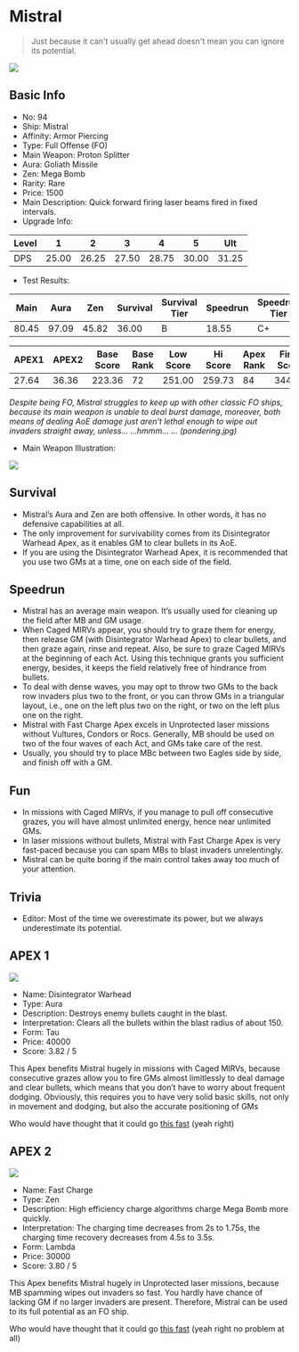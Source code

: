# Mistral

> Just because it can't usually get ahead doesn't mean you can ignore its potential.

<img src="/ships/ship_94.png" style={{zoom:1}}/>

## Basic Info

- No: 94
- Ship: Mistral
- Affinity: Armor Piercing
- Type: Full Offense (FO)
- Main Weapon: Proton Splitter
- Aura: Goliath Missile
- Zen: Mega Bomb
- Rarity: Rare
- Price: 1500
- Main Description: Quick forward firing laser beams fired in fixed intervals.
- Upgrade Info: 

| Level | 1 | 2 | 3 | 4 | 5 | Ult |
|--|--|--|--|--|--|--|
| DPS | 25.00 | 26.25 | 27.50 | 28.75 | 30.00 | 31.25 |

- Test Results: 

| Main | Aura | Zen | Survival | Survival Tier | Speedrun | Speedrun Tier | Fun | Fun Tier |
|--|--|--|--|--|--|--|--|--|
| 80.45 | 97.09 | 45.82 | 36.00 | B | 18.55 | C+ | 30.55 | B- |

| APEX1 | APEX2 | Base Score | Base Rank | Low Score | Hi Score | Apex Rank | Final Score | FinalRank |
|--|--|--|--|--|--|--|--|--|
| 27.64 | 36.36 | 223.36 | 72 | 251.00 | 259.73 | 84 | 344.82 | 80 |

*Despite being FO, Mistral struggles to keep up with other classic FO ships, because its main weapon is unable to deal burst damage, moreover, both means of dealing AoE damage just aren’t lethal enough to wipe out invaders straight away, unless... ...hmmm... ... (pondering.jpg)*

- Main Weapon Illustration:

<img src="/illustration/main_94.gif" style={{zoom:1}}/>

## Survival

- Mistral’s Aura and Zen are both offensive. In other words, it has no defensive capabilities at all.
- The only improvement for survivability comes from its Disintegrator Warhead Apex, as it enables GM to clear bullets in its AoE.
- If you are using the Disintegrator Warhead Apex, it is recommended that you use two GMs at a time, one on each side of the field.

## Speedrun

- Mistral has an average main weapon. It’s usually used for cleaning up the field after MB and GM usage.
- When Caged MIRVs appear, you should try to graze them for energy, then release GM (with Disintegrator Warhead Apex) to clear bullets, and then graze again, rinse and repeat. Also, be sure to graze Caged MIRVs at the beginning of each Act. Using this technique grants you sufficient energy, besides, it keeps the field relatively free of hindrance from bullets. 
- To deal with dense waves, you may opt to throw two GMs to the back row invaders plus two to the front, or you can throw GMs in a triangular layout, i.e., one on the left plus two on the right, or two on the left plus one on the right.
- Mistral with Fast Charge Apex excels in Unprotected laser missions without Vultures, Condors or Rocs. Generally, MB should be used on two of the four waves of each Act, and GMs take care of the rest.
- Usually, you should try to place MBc between two Eagles side by side, and finish off with a GM.

## Fun

- In missions with Caged MIRVs, if you manage to pull off consecutive grazes, you will have almost unlimited energy, hence near unlimited GMs.
- In laser missions without bullets, Mistral with Fast Charge Apex is very fast-paced because you can spam MBs to blast invaders unrelentingly.
- Mistral can be quite boring if the main control takes away too much of your attention.

## Trivia

- Editor: Most of the time we overestimate its power, but we always underestimate its potential.

## APEX 1

<img src="/ships/ship_94_apex_1.png" style={{zoom:1}}/>

- Name: Disintegrator Warhead
- Type: Aura
- Description: Destroys enemy bullets caught in the blast.
- Interpretation: Clears all the bullets within the blast radius of about 150.
- Form: Tau
- Price: 40000
- Score: 3.82 / 5

This Apex benefits Mistral hugely in missions with Caged MIRVs, because consecutive grazes allow you to fire GMs almost limitlessly to deal damage and clear bullets, which means that you don’t have to worry about frequent dodging. Obviously, this requires you to have very solid basic skills, not only in movement and dodging, but also the accurate positioning of GMs

Who would have thought that it could go [this fast](https://www.bilibili.com/video/BV1Gy421a7PD/) (yeah right)

## APEX 2

<img src="/ships/ship_94_apex_2.png" style={{zoom:1}}/>

- Name: Fast Charge
- Type: Zen
- Description: High efficiency charge algorithms charge Mega Bomb more quickly.
- Interpretation: The charging time decreases from 2s to 1.75s, the charging time recovery decreases from 4.5s to 3.5s.
- Form: Lambda
- Price: 30000
- Score: 3.80 / 5

This Apex benefits Mistral hugely in Unprotected laser missions, because MB spamming wipes out invaders so fast. You hardly have chance of lacking GM if no larger invaders are present. Therefore, Mistral can be used to its full potential as an FO ship.

Who would have thought that it could go [this fast](https://www.bilibili.com/video/BV1Ju4y1A75j/) (yeah right no problem at all)